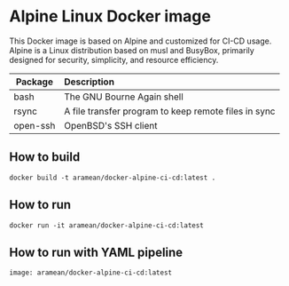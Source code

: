 # Alpine Linux Docker image
This Docker image is based on Alpine and customized for CI-CD usage.
Alpine is a Linux distribution based on musl and BusyBox, primarily designed for security, simplicity, and resource efficiency.

|Package|Description|
|-|:-|
| bash | The GNU Bourne Again shell |
| rsync | A file transfer program to keep remote files in sync |
| open-ssh | OpenBSD's SSH client |

## How to build
```docker build -t aramean/docker-alpine-ci-cd:latest .```

## How to run
```docker run -it aramean/docker-alpine-ci-cd:latest```

## How to run with YAML pipeline
```image: aramean/docker-alpine-ci-cd:latest```
